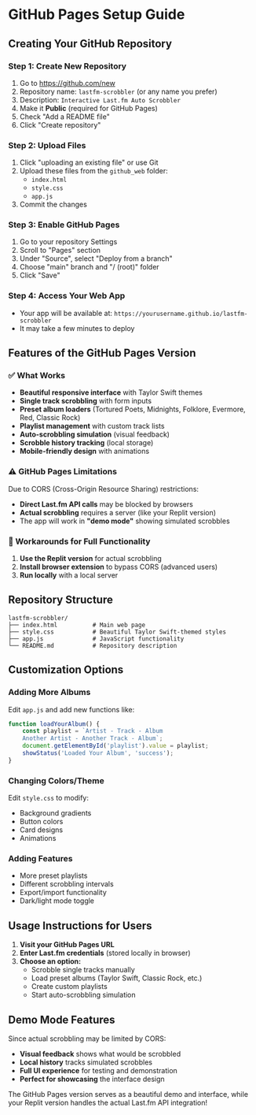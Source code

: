 # GitHub Pages Setup Guide

## Creating Your GitHub Repository

### Step 1: Create New Repository
1. Go to https://github.com/new
2. Repository name: `lastfm-scrobbler` (or any name you prefer)
3. Description: `Interactive Last.fm Auto Scrobbler`
4. Make it **Public** (required for GitHub Pages)
5. Check "Add a README file"
6. Click "Create repository"

### Step 2: Upload Files
1. Click "uploading an existing file" or use Git
2. Upload these files from the `github_web` folder:
   - `index.html`
   - `style.css` 
   - `app.js`
3. Commit the changes

### Step 3: Enable GitHub Pages
1. Go to your repository Settings
2. Scroll to "Pages" section
3. Under "Source", select "Deploy from a branch"
4. Choose "main" branch and "/ (root)" folder
5. Click "Save"

### Step 4: Access Your Web App
- Your app will be available at: `https://yourusername.github.io/lastfm-scrobbler`
- It may take a few minutes to deploy

## Features of the GitHub Pages Version

### ✅ What Works
- **Beautiful responsive interface** with Taylor Swift themes
- **Single track scrobbling** with form inputs
- **Preset album loaders** (Tortured Poets, Midnights, Folklore, Evermore, Red, Classic Rock)
- **Playlist management** with custom track lists
- **Auto-scrobbling simulation** (visual feedback)
- **Scrobble history tracking** (local storage)
- **Mobile-friendly design** with animations

### ⚠️ GitHub Pages Limitations
Due to CORS (Cross-Origin Resource Sharing) restrictions:
- **Direct Last.fm API calls** may be blocked by browsers
- **Actual scrobbling** requires a server (like your Replit version)
- The app will work in **"demo mode"** showing simulated scrobbles

### 🔧 Workarounds for Full Functionality
1. **Use the Replit version** for actual scrobbling
2. **Install browser extension** to bypass CORS (advanced users)
3. **Run locally** with a local server

## Repository Structure
```
lastfm-scrobbler/
├── index.html          # Main web page
├── style.css           # Beautiful Taylor Swift-themed styles
├── app.js              # JavaScript functionality
└── README.md           # Repository description
```

## Customization Options

### Adding More Albums
Edit `app.js` and add new functions like:
```javascript
function loadYourAlbum() {
    const playlist = `Artist - Track - Album
    Another Artist - Another Track - Album`;
    document.getElementById('playlist').value = playlist;
    showStatus('Loaded Your Album', 'success');
}
```

### Changing Colors/Theme
Edit `style.css` to modify:
- Background gradients
- Button colors
- Card designs
- Animations

### Adding Features
- More preset playlists
- Different scrobbling intervals
- Export/import functionality
- Dark/light mode toggle

## Usage Instructions for Users

1. **Visit your GitHub Pages URL**
2. **Enter Last.fm credentials** (stored locally in browser)
3. **Choose an option:**
   - Scrobble single tracks manually
   - Load preset albums (Taylor Swift, Classic Rock, etc.)
   - Create custom playlists
   - Start auto-scrobbling simulation

## Demo Mode Features

Since actual scrobbling may be limited by CORS:
- **Visual feedback** shows what would be scrobbled
- **Local history** tracks simulated scrobbles
- **Full UI experience** for testing and demonstration
- **Perfect for showcasing** the interface design

The GitHub Pages version serves as a beautiful demo and interface, while your Replit version handles the actual Last.fm API integration!